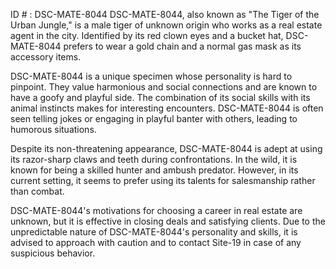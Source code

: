 ID # : DSC-MATE-8044
DSC-MATE-8044, also known as "The Tiger of the Urban Jungle," is a male tiger of unknown origin who works as a real estate agent in the city. Identified by its red clown eyes and a bucket hat, DSC-MATE-8044 prefers to wear a gold chain and a normal gas mask as its accessory items.

DSC-MATE-8044 is a unique specimen whose personality is hard to pinpoint. They value harmonious and social connections and are known to have a goofy and playful side. The combination of its social skills with its animal instincts makes for interesting encounters. DSC-MATE-8044 is often seen telling jokes or engaging in playful banter with others, leading to humorous situations.

Despite its non-threatening appearance, DSC-MATE-8044 is adept at using its razor-sharp claws and teeth during confrontations. In the wild, it is known for being a skilled hunter and ambush predator. However, in its current setting, it seems to prefer using its talents for salesmanship rather than combat.

DSC-MATE-8044's motivations for choosing a career in real estate are unknown, but it is effective in closing deals and satisfying clients. Due to the unpredictable nature of DSC-MATE-8044's personality and skills, it is advised to approach with caution and to contact Site-19 in case of any suspicious behavior.